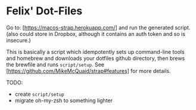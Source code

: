 # Felix' Dot-Files


Go to: [https://macos-strap.herokuapp.com/] and run the generated script.
(also could store in Dropbox, although it contains an auth token and so is insecure.)

This is basically a script which idempotently sets up command-line tools and homebrew
and downloads your dotfiles github directory, then brews the brewfile and runs `script/setup`.
See [https://github.com/MikeMcQuaid/strap#features] for more details.



TODO:
- create `script/setup`
- migrate oh-my-zsh to something lighter
